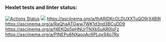 ### Hexlet tests and linter status:
[![Actions Status](https://github.com/Shendy68/python-project-49/workflows/hexlet-check/badge.svg)](https://github.com/Shendy68/python-project-49/actions)
<a href="https://codeclimate.com/github/Shendy68/python-project-49/maintainability"><img src="https://api.codeclimate.com/v1/badges/6125de4b60e9cfa5bcf5/maintainability" /></a>
https://asciinema.org/a/thARiDKcOLDUXXTuQO9rX4B9l
https://asciinema.org/a/RaQhaATGww7WK1d3nd3BCuDD9
https://asciinema.org/a/f4EKQp5pHNUrTNXb5uAR0lsFz
https://asciinema.org/a/PINEPu6NXaooAc6PLpx94o7Rx